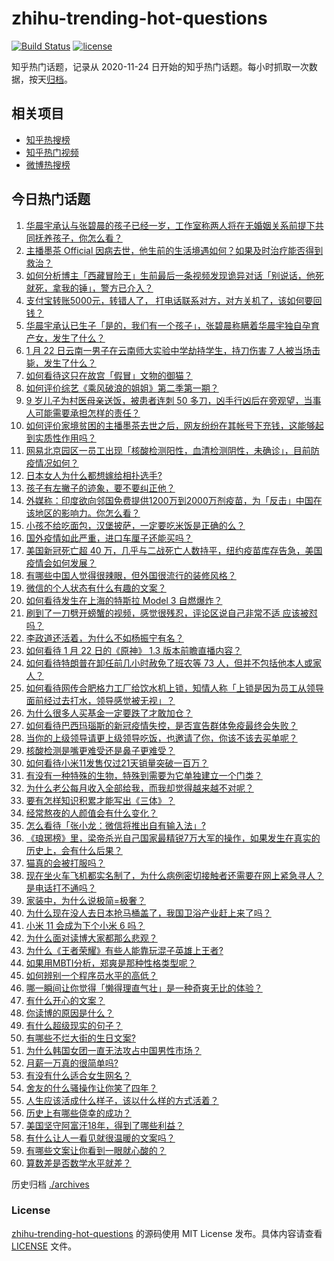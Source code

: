 # zhihu-trending-hot-questions

[![Build Status](https://github.com/justjavac/zhihu-trending-hot-questions/workflows/ci/badge.svg?branch=master)](https://github.com/justjavac/zhihu-trending-hot-questions/actions)
[![license](https://img.shields.io/github/license/justjavac/zhihu-trending-hot-questions)](https://github.com/justjavac/zhihu-trending-hot-questions/blob/master/LICENSE)

知乎热门话题，记录从 2020-11-24 日开始的知乎热门话题。每小时抓取一次数据，按天[归档](./archives)。

## 相关项目

- [知乎热搜榜](https://github.com/justjavac/zhihu-trending-top-search)
- [知乎热门视频](https://github.com/justjavac/zhihu-trending-hot-video)
- [微博热搜榜](https://github.com/justjavac/weibo-trending-hot-search)

## 今日热门话题

<!-- BEGIN -->
<!-- 最后更新时间 Sat Jan 23 2021 03:42:00 GMT+0800 (CST) -->
1. [华晨宇承认与张碧晨的孩子已经一岁，工作室称两人将在无婚姻关系前提下共同抚养孩子，你怎么看？](https://www.zhihu.com/question/440533019)
1. [主播墨茶 Official 因病去世，他生前的生活境遇如何？如果及时治疗能否得到救治？](https://www.zhihu.com/question/440488455)
1. [如何分析博主「西藏冒险王」生前最后一条视频发现诡异对话「别说话，他死就死，拿我的锤」，警方已介入？](https://www.zhihu.com/question/440226087)
1. [支付宝转账5000元，转错人了， 打电话联系对方，对方关机了，该如何要回钱？](https://www.zhihu.com/question/351571558)
1. [华晨宇承认已生子「是的，我们有一个孩子」，张碧晨称瞒着华晨宇独自孕育产女，发生了什么？](https://www.zhihu.com/question/440653074)
1. [1 月 22 日云南一男子在云南师大实验中学劫持学生，持刀伤害 7 人被当场击毙，发生了什么？](https://www.zhihu.com/question/440668867)
1. [如何看待这只在故宫「假冒」文物的御猫？](https://www.zhihu.com/question/440467237)
1. [如何评价综艺《乘风破浪的姐姐》第二季第一期？](https://www.zhihu.com/question/440495686)
1. [9 岁儿子为村医母亲送饭，被患者连刺 50 多刀，凶手行凶后在旁观望，当事人可能需要承担怎样的责任？](https://www.zhihu.com/question/440474614)
1. [如何评价家境贫困的主播墨茶去世之后，网友纷纷在其帐号下充钱，这能够起到实质性作用吗？](https://www.zhihu.com/question/440580116)
1. [网易北京园区一员工出现「核酸检测阳性，血清检测阴性，未确诊」，目前防疫情况如何？](https://www.zhihu.com/question/440612191)
1. [日本女人为什么都想嫁给相扑选手?](https://www.zhihu.com/question/352910962)
1. [孩子有左撇子的迹象，要不要纠正他？](https://www.zhihu.com/question/439923460)
1. [外媒称：印度欲向邻国免费提供1200万到2000万剂疫苗，为「反击」中国在该地区的影响力。你怎么看？](https://www.zhihu.com/question/440644762)
1. [小孩不给吃面包，汉堡披萨，一定要吃米饭是正确的么？](https://www.zhihu.com/question/440509928)
1. [国外疫情如此严重，进口车厘子还能买吗？](https://www.zhihu.com/question/434562414)
1. [美国新冠死亡超 40 万，几乎与二战死亡人数持平，纽约疫苗库存告急，美国疫情会如何发展？](https://www.zhihu.com/question/440233827)
1. [有哪些中国人觉得很辣眼，但外国很流行的装修风格？](https://www.zhihu.com/question/439492399)
1. [微信的个人状态有什么有趣的文案？](https://www.zhihu.com/question/440514246)
1. [如何看待发生在上海的特斯拉 Model 3 自燃爆炸？](https://www.zhihu.com/question/440225183)
1. [刷到了一刀劈开螃蟹的视频，感觉很残忍，评论区说自己非常不适 应该被怼吗？](https://www.zhihu.com/question/440222130)
1. [李政道还活着，为什么不如杨振宁有名？](https://www.zhihu.com/question/439675869)
1. [如何看待 1 月 22 日的《原神》 1.3 版本前瞻直播内容？](https://www.zhihu.com/question/440681560)
1. [如何看待特朗普在卸任前几小时赦免了班农等 73 人，但并不包括他本人或家人？](https://www.zhihu.com/question/440291155)
1. [如何看待网传合肥格力工厂给饮水机上锁，知情人称「上锁是因为员工从领导面前经过去打水，领导感觉被无视」？](https://www.zhihu.com/question/440586959)
1. [为什么很多人买基金一定要跌了才敢加仓？](https://www.zhihu.com/question/440460820)
1. [如何看待巴西玛瑙斯的新冠疫情失控，是否宣告群体免疫最终会失败？](https://www.zhihu.com/question/440392936)
1. [当你的上级领导请更上级领导吃饭，也邀请了你，你该不该去买单呢？](https://www.zhihu.com/question/440020824)
1. [核酸检测是嘴更难受还是鼻子更难受？](https://www.zhihu.com/question/392297441)
1. [如何看待小米11发售仅过21天销量突破一百万？](https://www.zhihu.com/question/440580095)
1. [有没有一种特殊的生物，特殊到需要为它单独建立一个门类？](https://www.zhihu.com/question/440155266)
1. [为什么老公每月收入全部给我，而我却觉得越来越不对呢？](https://www.zhihu.com/question/434293862)
1. [要有怎样知识积累才能写出《三体》？](https://www.zhihu.com/question/440035614)
1. [经常熬夜的人颜值会有什么变化？](https://www.zhihu.com/question/271403665)
1. [怎么看待「张小龙：微信将推出自有输入法」?](https://www.zhihu.com/question/440253344)
1. [《琅琊榜》里，梁帝杀光自己国家最精锐7万大军的操作，如果发生在真实的历史上，会有什么后果？](https://www.zhihu.com/question/424322892)
1. [猫真的会被打服吗？](https://www.zhihu.com/question/348013324)
1. [现在坐火车飞机都实名制了，为什么病例密切接触者还需要在网上紧急寻人？是电话打不通吗？](https://www.zhihu.com/question/440555441)
1. [家装中，为什么说极简=极奢？](https://www.zhihu.com/question/400503998)
1. [为什么现在没人去日本抢马桶盖了，我国卫浴产业赶上来了吗？](https://www.zhihu.com/question/440274624)
1. [小米 11 会成为下个小米 6 吗？](https://www.zhihu.com/question/436962626)
1. [为什么面对读博大家都那么悲观？](https://www.zhihu.com/question/439204161)
1. [为什么《王者荣耀》有些人能靠玩混子英雄上王者?](https://www.zhihu.com/question/328458184)
1. [如果用MBTI分析，郑爽是那种性格类型呢？](https://www.zhihu.com/question/365618548)
1. [如何辨别一个程序员水平的高低？](https://www.zhihu.com/question/35194924)
1. [哪一瞬间让你觉得「懒得理直气壮」是一种奇爽无比的体验？](https://www.zhihu.com/question/439968079)
1. [有什么开心的文案？](https://www.zhihu.com/question/439817097)
1. [你读博的原因是什么？](https://www.zhihu.com/question/437012020)
1. [有什么超级现实的句子？](https://www.zhihu.com/question/407710085)
1. [有哪些不烂大街的生日文案?](https://www.zhihu.com/question/437494261)
1. [为什么韩国女团一直无法攻占中国男性市场？](https://www.zhihu.com/question/40421595)
1. [月薪一万真的很简单吗?](https://www.zhihu.com/question/438452552)
1. [有没有什么适合女生网名？](https://www.zhihu.com/question/382831436)
1. [舍友的什么骚操作让你笑了四年？](https://www.zhihu.com/question/435608547)
1. [人生应该活成什么样子，该以什么样的方式活着？](https://www.zhihu.com/question/290003248)
1. [历史上有哪些侥幸的成功？](https://www.zhihu.com/question/58096641)
1. [美国坚守阿富汗18年，得到了哪些利益？](https://www.zhihu.com/question/440184377)
1. [有什么让人一看见就很温暖的文案吗？](https://www.zhihu.com/question/435685195)
1. [有哪些文案让你看到一眼就心酸的？](https://www.zhihu.com/question/437834213)
1. [算数差是否数学水平就差？](https://www.zhihu.com/question/439926330)
<!-- END -->

历史归档 [./archives](./archives)

### License

[zhihu-trending-hot-questions](https://github.com/justjavac/zhihu-trending-hot-questions) 的源码使用 MIT License 发布。具体内容请查看 [LICENSE](./LICENSE) 文件。
